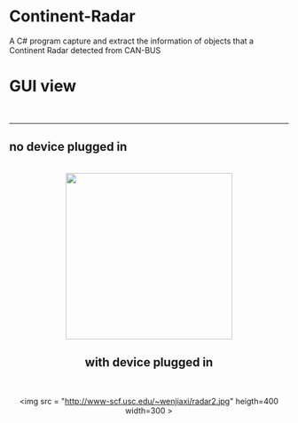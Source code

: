 Continent-Radar
===============

A C# program capture and extract the information of objects that a Continent Radar detected from CAN-BUS

<h1> GUI view </h1><br><hr>
<h2> no device plugged in</h2><br>
<center>
<img src = "http://www-scf.usc.edu/~wenjiaxi/radar1.jpg" heigth=400 width=300 \>
<h2> with device plugged in</h2><br>

<img src = "http://www-scf.usc.edu/~wenjiaxi/radar2.jpg" heigth=400 width=300 \>
</center>
